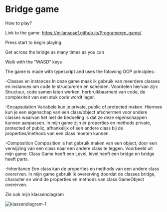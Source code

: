# Bridge game

How to play?

Link to the game: https://milansosef.github.io/Programeren_game/

Press start to begin playing

Get across the bridge as many times as you can

Walk with the "WASD" keys

The game is made with typescript and uses the folowing OOP principles:

-Classes en instances
In deze game maak ik gebruik van meerdere classes en instances om code te structureren en scheiden. Voordelen hiervan zijn: Structuur, code samen laten werken, herbruikbaarheid van code, de complexiteit van een stuk code wordt lager. 

-Encapsulation
Variabele kun je private, public of protected maken. Hiermee kun je een eigenschap van een class/object afschermen voor andere classes waarvan het niet de bedoeling is dat ze deze eigenschappen kunnen aanpassen. In mijn game zijn er properties en methods private, protected of public, afhankelijk of een andere class bij de properties/methods van een class moeten kunnen.

-Composition
Composition is het gebruik maken van een object, door een verwijzing van een class naar een andere class te leggen.
Voorbeeld uit mijn game: Class Game heeft een Level, level heeft een bridge en bridge heeft parts.

-Inheritance
Een class kan de properties en methods van een andere class overerven. In mijn game gebruik ik overerving doordat de classes bridge, character en wind de properties en methods van class GameObject overerven.

Zie ook mijn klassendiagram

![klassendiagram-1](https://user-images.githubusercontent.com/22589141/27352418-f492b6e6-5600-11e7-9dbb-b68baed79fc7.png)

